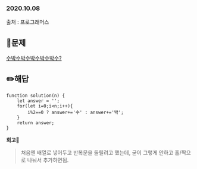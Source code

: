 ### 2020.10.08

출처 : 프로그래머스

## 📝문제

[수박수박수박수박수박수?](https://programmers.co.kr/learn/courses/30/lessons/12922)

## ✏️해답

```
function solution(n) {
    let answer = '';
    for(let i=0;i<n;i++){
        i%2==0 ? answer+='수' : answer+='박';
    }
    return answer;
}
```

**회고🧐**

> 처음엔 배열로 넣어두고 반복문을 돌릴려고 했는데, 굳이 그렇게 안하고 홀/짝으로 나눠서 추가하면됨.